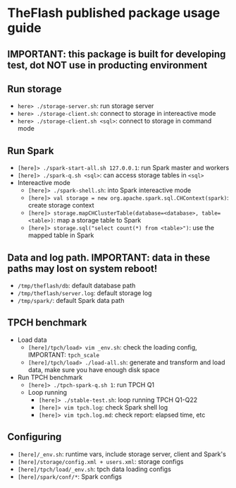 # TheFlash published package usage guide

## IMPORTANT: this package is built for developing test, dot NOT use in producting environment

## Run storage
* `here> ./storage-server.sh`: run storage server
* `here> ./storage-client.sh`: connect to storage in intereactive mode
* `here> ./storage-client.sh <sql>`: connect to storage in command mode

## Run Spark
* `[here]> ./spark-start-all.sh 127.0.0.1`: run Spark master and workers
* `[here]> ./spark-q.sh <sql>`: can access storage tables in `<sql>`
* Intereactive mode
    * `[here]> ./spark-shell.sh`: into Spark intereactive mode
    * `[here]> val storage = new org.apache.spark.sql.CHContext(spark)`: create storage context
    * `[here]> storage.mapCHClusterTable(database=<database>, table=<table>)`: map a storage table to Spark
    * `[here]> storage.sql("select count(*) from <table>")`: use the mapped table in Spark

## Data and log path. IMPORTANT: data in these paths may lost on system reboot!
* `/tmp/theflash/db`: default database path
* `/tmp/theflash/server.log`: default storage log
* `/tmp/spark/`: default Spark data path

## TPCH benchmark
* Load data
    * `[here]/tpch/load> vim _env.sh`: check the loading config, IMPORTANT: `tpch_scale`
    * `[here]/tpch/load> ./load-all.sh`: generate and transform and load data, make sure you have enough disk space
* Run TPCH benchmark
    * `[here]> ./tpch-spark-q.sh 1`: run TPCH Q1
    * Loop running
        * `[here]> ./stable-test.sh`: loop running TPCH Q1-Q22
        * `[here]> vim tpch.log`: check Spark shell log
        * `[here]> vim tpch.log.md`: check report: elapsed time, etc

## Configuring
* `[here]/_env.sh`: runtime vars, include storage server, client and Spark's
* `[here]/storage/config.xml + users.xml`: storage configs
* `[here]/tpch/load/_env.sh`: tpch data loading configs
* `[here]/spark/conf/*`: Spark configs
